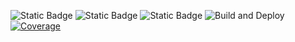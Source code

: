 ![Static Badge](https://img.shields.io/badge/language-python-green)
![Static Badge](https://img.shields.io/badge/license-Apache%202.0-blue)
![Static Badge](https://img.shields.io/badge/platform-linux-red)
![Build and Deploy](https://github.com/NCSU-SE-Fall-2024/SE-Fall-2024-HW1/actions/workflows/workflow.yml/badge.svg)
[![Coverage](https://coveralls.io/repos/github/NCSU-SE-Fall-2024/SE-Fall-2024-HW1/badge.svg?branch=main)](https://coveralls.io/github/NCSU-SE-Fall-2024/SE-Fall-2024-HW1?branch=main)